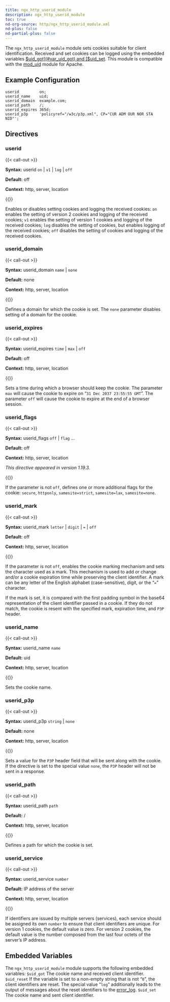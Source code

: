 ```yaml
---
title: ngx_http_userid_module
description: ngx_http_userid_module
toc: true
nd-org-source: http/ngx_http_userid_module.xml
nd-plus: false
nd-partial-plus: false
---
```



<!--
      ********************************************************************************
      🛑 WARNING: AUTOGENERATED FILE - DO NOT EDIT 🛑 This Markdown file was
      automatically generated from the source XML documentation. Any manual
      changes made directly to this file will be overwritten. To request or
      suggest changes, please edit the source XML files instead.
      https://github.com/nginx/nginx.org/tree/main/xml/en
      ********************************************************************************
      -->


The `ngx_http_userid_module` module sets cookies
suitable for client identification.
Received and set cookies can be logged using the embedded variables
[$uid_got](#var_uid_got) and
[$uid_set](#var_uid_set).
This module is compatible with the
[mod_uid](http://www.lexa.ru/programs/mod-uid-eng.html)
module for Apache.
## Example Configuration


```nginx
userid         on;
userid_name    uid;
userid_domain  example.com;
userid_path    /;
userid_expires 365d;
userid_p3p     'policyref="/w3c/p3p.xml", CP="CUR ADM OUR NOR STA NID"';

```

## Directives

### userid

{{< call-out >}}

**Syntax:** userid `on` | `v1` | `log` | `off`

**Default:** off

**Context:** http, server, location


{{</call-out>}}


Enables or disables setting cookies and logging the received cookies:
`on`
enables the setting of version 2 cookies
and logging of the received cookies;
`v1`
enables the setting of version 1 cookies
and logging of the received cookies;
`log`
disables the setting of cookies,
but enables logging of the received cookies;
`off`
disables the setting of cookies and logging of the received cookies.
### userid_domain

{{< call-out >}}

**Syntax:** userid_domain `name` | `none`

**Default:** none

**Context:** http, server, location


{{</call-out>}}


Defines a domain for which the cookie is set.
The `none` parameter disables setting of a domain for the
cookie.
### userid_expires

{{< call-out >}}

**Syntax:** userid_expires `time` | `max` | `off`

**Default:** off

**Context:** http, server, location


{{</call-out>}}


Sets a time during which a browser should keep the cookie.
The parameter `max` will cause the cookie to expire on
“`31 Dec 2037 23:55:55 GMT`”.
The parameter `off` will cause the cookie to expire at
the end of a browser session.
### userid_flags

{{< call-out >}}

**Syntax:** userid_flags `off` | `flag` ...

**Default:** off

**Context:** http, server, location

_This directive appeared in version 1.19.3._


{{</call-out>}}


If the parameter is not `off`,
defines one or more additional flags for the cookie:
`secure`,
`httponly`,
`samesite=strict`,
`samesite=lax`,
`samesite=none`.
### userid_mark

{{< call-out >}}

**Syntax:** userid_mark `letter` | `digit` | `=` | `off`

**Default:** off

**Context:** http, server, location


{{</call-out>}}


If the parameter is not `off`, enables the cookie marking
mechanism and sets the character used as a mark.
This mechanism is used to add or change
[](#userid_p3p) and/or a cookie expiration time while
preserving the client identifier.
A mark can be any letter of the English alphabet (case-sensitive),
digit, or the “`=`” character.

If the mark is set, it is compared with the first padding symbol
in the base64 representation of the client identifier passed in a cookie.
If they do not match, the cookie is resent with the specified mark,
expiration time, and `P3P` header.
### userid_name

{{< call-out >}}

**Syntax:** userid_name `name`

**Default:** uid

**Context:** http, server, location


{{</call-out>}}


Sets the cookie name.
### userid_p3p

{{< call-out >}}

**Syntax:** userid_p3p `string` | `none`

**Default:** none

**Context:** http, server, location


{{</call-out>}}


Sets a value for the `P3P` header field that will be
sent along with the cookie.
If the directive is set to the special value `none`,
the `P3P` header will not be sent in a response.
### userid_path

{{< call-out >}}

**Syntax:** userid_path `path`

**Default:** /

**Context:** http, server, location


{{</call-out>}}


Defines a path for which the cookie is set.
### userid_service

{{< call-out >}}

**Syntax:** userid_service `number`

**Default:** IP address of the server

**Context:** http, server, location


{{</call-out>}}


If identifiers are issued by multiple servers (services),
each service should be assigned its own `number`
to ensure that client identifiers are unique.
For version 1 cookies, the default value is zero.
For version 2 cookies, the default value is the number composed from the last
four octets of the server’s IP address.
## Embedded Variables


The `ngx_http_userid_module` module
supports the following embedded variables:
`$uid_got`
The cookie name and received client identifier.
`$uid_reset`
If the variable is set to a non-empty string that is not “`0`”,
the client identifiers are reset.
The special value “`log`” additionally leads to the output of
messages about the reset identifiers to the
[error_log](/nginx/module-reference/../ngx_core_module#error_log).
`$uid_set`
The cookie name and sent client identifier.
